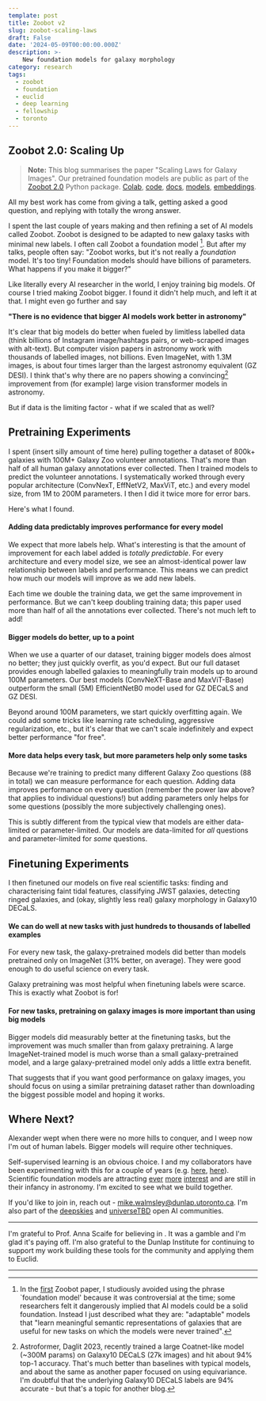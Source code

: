 ```yaml
---
template: post
title: Zoobot v2
slug: zoobot-scaling-laws
draft: False
date: '2024-05-09T00:00:00.000Z'
description: >-
    New foundation models for galaxy morphology
category: research
tags:
  - zoobot
  - foundation
  - euclid
  - deep learning
  - fellowship
  - toronto
---
```


## Zoobot 2.0: Scaling Up

> **Note:** This blog summarises the paper "Scaling Laws for Galaxy Images". Our pretrained foundation models are public as part of the [Zoobot 2.0](https://github.com/mwalmsley/zoobot) Python package. [Colab](https://colab.research.google.com/drive/1A_-M3Sz5maQmyfW2A7rEu-g_Zi0RMGz5?usp=sharing), [code](https://github.com/mwalmsley/zoobot), [docs](https://zoobot.readthedocs.io/en/latest/), [models](https://huggingface.co/collections/mwalmsley/zoobot-encoders-65fa14ae92911b173712b874), [embeddings](https://zoobot.readthedocs.io/en/latest/science_data.html#precalulated-representations).


All my best work has come from giving a talk, getting asked a good question, and replying with totally the wrong answer.

I spent the last couple of years making and then refining a set of AI models called Zoobot.
Zoobot is designed to be adapted to new galaxy tasks with minimal new labels.
I often call Zoobot a foundation model [^1].
But after my talks, people often say: "Zoobot works, but it's not really a *foundation* model. It's too tiny! Foundation models should have billions of parameters. What happens if you make it bigger?"

Like literally every AI researcher in the world, I enjoy training big models. Of course I tried making Zoobot bigger. I found it didn't help much, and left it at that. I might even go further and say

**"There is no evidence that bigger AI models work better in astronomy"**

It's clear that big models do better when fueled by limitless labelled data (think billions of Instagram image/hashtags pairs, or web-scraped images with alt-text). But computer vision papers in astronomy work with thousands of labelled images, not billions.
Even ImageNet, with 1.3M images, is about four times larger than the largest astronomy equivalent (GZ DESI). I think that's why there are no papers showing a convincing[^2] improvement from (for example) large vision transformer models in astronomy.

But if data is the limiting factor - what if we scaled that as well?

## Pretraining Experiments

I spent (insert silly amount of time here) pulling together a dataset of 800k+ galaxies with 100M+ Galaxy Zoo volunteer annotations. That's more than half of all human galaxy annotations ever collected. Then I trained models to predict the volunteer annotations. I systematically worked through every popular architecture (ConvNexT, EffNetV2, MaxViT, etc.) and every model size, from 1M to 200M parameters. I then I did it twice more for error bars.

Here's what I found.

#### Adding data predictably improves performance for every model

We expect that more labels help. What's interesting is that the amount of improvement for each label added is *totally predictable*.
For every architecture and every model size, we see an almost-identical power law relationship between labels and performance.
This means we can predict how much our models will improve as we add new labels.

Each time we double the training data, we get the same improvement in performance. But we can't keep doubling training data; this paper used more than half of all the annotations ever collected. There's not much left to add!

#### Bigger models do better, up to a point

When we use a quarter of our dataset, training bigger models does almost no better; they just quickly overfit, as you'd expect. But our full dataset provides enough labelled galaxies to meaningfully train models up to around 100M parameters.
Our best models (ConvNeXT-Base and MaxViT-Base) outperform the small (5M) EfficientNetB0 model used for GZ DECaLS and GZ DESI.

Beyond around 100M parameters, we start quickly overfitting again. We could add some tricks like learning rate scheduling, aggressive regularization, etc., but it's clear that we can't scale indefinitely and expect better performance "for free".

#### More data helps every task, but more parameters help only some tasks

Because we're training to predict many different Galaxy Zoo questions (88 in total) we can measure performance for each question. Adding data improves performance on every question (remember the power law above? that applies to individual questions!) but adding parameters only helps for some questions (possibly the more subjectively challenging ones).

This is subtly different from the typical view that models are either data-limited or parameter-limited. Our models are data-limited for *all* questions and parameter-limited for *some* questions.

## Finetuning Experiments

I then finetuned our models on five real scientific tasks: finding and characterising faint tidal features, classifying JWST galaxies, detecting ringed galaxies, and (okay, slightly less real) galaxy morphology in Galaxy10 DECaLS.

#### We can do well at new tasks with just hundreds to thousands of labelled examples

For every new task, the galaxy-pretrained models did better than models pretrained only on ImageNet (31% better, on average). They were good enough to do useful science on every task.

Galaxy pretraining was most helpful when finetuning labels were scarce. This is exactly what Zoobot is for!

#### For new tasks, pretraining on galaxy images is more important than using big models

Bigger models did measurably better at the finetuning tasks, but the improvement was much smaller than from galaxy pretraining.
A large ImageNet-trained model is much worse than a small galaxy-pretrained model, and a large galaxy-pretrained model only adds a little extra benefit.

That suggests that if you want good performance on galaxy images, you should focus on using a similar pretraining dataset rather than downloading the biggest possible model and hoping it works.

## Where Next?

Alexander wept when there were no more hills to conquer, and I weep now I'm out of human labels. Bigger models will require other techniques.

Self-supervised learning is an obvious choice. I and my collaborators have been experimenting with this for a couple of years (e.g. [here](https://arxiv.org/pdf/2110.12735.pdf), [here](https://academic.oup.com/mnras/article/514/2/2599/6575929)). Scientific foundation models are attracting [ever](https://polymathic-ai.org/blog/announcement/) [more](https://arxiv.org/abs/2306.00258) [interest](https://arxiv.org/abs/2309.06126) and are still in their infancy in astronomy. I'm excited to see what we build together.

If you'd like to join in, reach out - [mike.walmsley@dunlap.utoronto.ca](emailto:mike.walmsley@dunlap.utoronto.ca). I'm also part of the [deepskies](https://deepskieslab.com/) and [universeTBD](https://universetbd.org/) open AI communities.

---

I'm grateful to Prof. Anna Scaife for believing in . It was a gamble and I'm glad it's paying off. I'm also grateful to the Dunlap Institute for continuing to support my work building these tools for the community and applying them to Euclid.

---

[^1]: In the [first](https://arxiv.org/abs/2110.12735) Zoobot paper, I studiously avoided using the phrase `foundation model' because it was controversial at the time; some researchers felt it dangerously implied that AI models could be a solid foundation. Instead I just described what they are: "adaptable" models that "learn meaningful semantic representations of galaxies that are useful for new tasks on which the models were never trained".

[^2]: Astroformer, Daglit 2023, recently trained a large Coatnet-like model (~300M params) on Galaxy10 DECaLS (27k images) and hit about 94% top-1 accuracy. That's much better than baselines with typical models, and about the same as another paper focused on using equivariance. I'm doubtful that the underlying Galaxy10 DECaLS labels are 94% accurate - but that's a topic for another blog.
